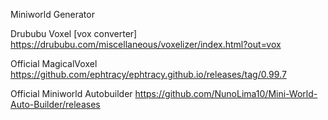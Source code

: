 Miniworld Generator

Drububu Voxel [vox converter]
https://drububu.com/miscellaneous/voxelizer/index.html?out=vox

Official MagicalVoxel
https://github.com/ephtracy/ephtracy.github.io/releases/tag/0.99.7

Official Miniworld Autobuilder
https://github.com/NunoLima10/Mini-World-Auto-Builder/releases
